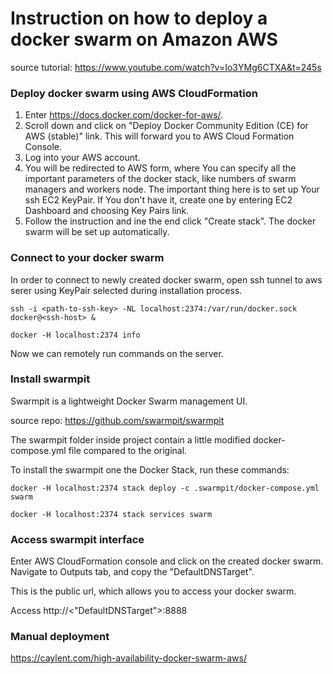 # Instruction on how to deploy a docker swarm on Amazon AWS
source tutorial: https://www.youtube.com/watch?v=Io3YMg6CTXA&t=245s

### Deploy docker swarm using AWS CloudFormation

1. Enter https://docs.docker.com/docker-for-aws/. 
2. Scroll down and click on "Deploy Docker Community Edition (CE) for AWS (stable)" link. This will forward you to AWS Cloud Formation Console.
3. Log into your AWS account.  
4. You will be redirected to AWS form, where You can specify all the important parameters of the docker stack, like numbers of swarm managers and workers node.
The important thing here is to set up Your ssh EC2 KeyPair. If You don't have it, create one by entering EC2 Dashboard and choosing Key Pairs link.
5. Follow the instruction and ine the end click "Create stack". The docker swarm will be set up automatically.


### Connect to your docker swarm 

In order to connect to newly created docker swarm, open ssh tunnel to aws serer using KeyPair selected during installation process.

```
ssh -i <path-to-ssh-key> -NL localhost:2374:/var/run/docker.sock docker@<ssh-host> &

docker -H localhost:2374 info
```
Now we can remotely run commands on the server.

### Install swarmpit

Swarmpit is a lightweight Docker Swarm management UI.

source repo:
https://github.com/swarmpit/swarmpit  

The swarmpit folder inside project contain a little modified docker-compose.yml file compared to the original.

To install the swarmpit one the Docker Stack, run these commands:
```
docker -H localhost:2374 stack deploy -c .swarmpit/docker-compose.yml swarm

docker -H localhost:2374 stack services swarm
```

### Access swarmpit interface

Enter AWS CloudFormation console and click on the created docker swarm. Navigate to Outputs tab, and copy the "DefaultDNSTarget".

This is the public url, which allows you to access your docker swarm.

Access http://<"DefaultDNSTarget">:8888

### Manual deployment
https://caylent.com/high-availability-docker-swarm-aws/